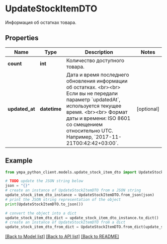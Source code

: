 # UpdateStockItemDTO

Информация об остатках товара. 

## Properties

Name | Type | Description | Notes
------------ | ------------- | ------------- | -------------
**count** | **int** | Количество доступного товара.  | 
**updated_at** | **datetime** | Дата и время последнего обновления информации об остатках. &lt;br&gt;&lt;br&gt; Если вы не передали параметр &#x60;updatedAt&#x60;, используется текущее время. &lt;br&gt;&lt;br&gt; Формат даты и времени: ISO 8601 со смещением относительно UTC. Например, &#x60;2017-11-21T00:42:42+03:00&#x60;.  | [optional] 

## Example

```python
from ympa_python_client.models.update_stock_item_dto import UpdateStockItemDTO

# TODO update the JSON string below
json = "{}"
# create an instance of UpdateStockItemDTO from a JSON string
update_stock_item_dto_instance = UpdateStockItemDTO.from_json(json)
# print the JSON string representation of the object
print(UpdateStockItemDTO.to_json())

# convert the object into a dict
update_stock_item_dto_dict = update_stock_item_dto_instance.to_dict()
# create an instance of UpdateStockItemDTO from a dict
update_stock_item_dto_from_dict = UpdateStockItemDTO.from_dict(update_stock_item_dto_dict)
```
[[Back to Model list]](../README.md#documentation-for-models) [[Back to API list]](../README.md#documentation-for-api-endpoints) [[Back to README]](../README.md)


